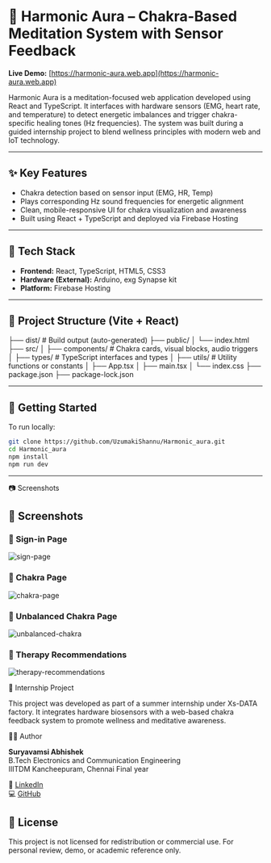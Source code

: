 

# 🧘 Harmonic Aura – Chakra-Based Meditation System with Sensor Feedback

**Live Demo:** [https://harmonic-aura.web.app](https://harmonic-aura.web.app)

Harmonic Aura is a meditation-focused web application developed using React and TypeScript. It interfaces with hardware sensors (EMG, heart rate, and temperature) to detect energetic imbalances and trigger chakra-specific healing tones (Hz frequencies). The system was built during a guided internship project to blend wellness principles with modern web and IoT technology.

---

## ✨ Key Features

- Chakra detection based on sensor input (EMG, HR, Temp)
- Plays corresponding Hz sound frequencies for energetic alignment
- Clean, mobile-responsive UI for chakra visualization and awareness
- Built using React + TypeScript and deployed via Firebase Hosting

---

## 🧰 Tech Stack

- **Frontend:** React, TypeScript, HTML5, CSS3
- **Hardware (External):** Arduino, exg Synapse kit
- **Platform:** Firebase Hosting

---

## 📁 Project Structure (Vite + React)



├── dist/ # Build output (auto-generated)
├── public/
│ └── index.html
├── src/
│ ├── components/ # Chakra cards, visual blocks, audio triggers
│ ├── types/ # TypeScript interfaces and types
│ ├── utils/ # Utility functions or constants
│ ├── App.tsx
│ ├── main.tsx
│ └── index.css
├── package.json
├── package-lock.json

---

## 🚀 Getting Started

To run locally:

```bash
git clone https://github.com/UzumakiShannu/Harmonic_aura.git
cd Harmonic_aura
npm install
npm run dev
```

---

📷 Screenshots

## 📸 Screenshots

### 🔐 Sign-in Page  
![sign-page](https://github.com/user-attachments/assets/89cedbb9-e956-41bd-823d-9c446b6c4abc)

### 🧘 Chakra Page  
![chakra-page](https://github.com/user-attachments/assets/c184eabd-561b-4de0-85a7-ffac04dab1c6)

### 🚨 Unbalanced Chakra Page  
![unbalanced-chakra](https://github.com/user-attachments/assets/301eb1a6-54d3-46af-9093-1acd6083b2ee)

### 🧾 Therapy Recommendations  
![therapy-recommendations](https://github.com/user-attachments/assets/5ffe0928-2378-4cf6-8f4f-a6b086e91e40)




📄 Internship Project

This project was developed as part of a summer internship under Xs-DATA factory. It integrates hardware biosensors with a web-based chakra feedback system to promote wellness and meditative awareness.


👨‍💻 Author

**Suryavamsi Abhishek**  
B.Tech Electronics and Communication Engineering  
IIITDM Kancheepuram, Chennai
Final year

🔗 [LinkedIn]((https://www.linkedin.com/in/suryavamsi-abhishek-b62585372/))  
💻 [GitHub](https://github.com/UzumakiShannu)



## 🛑 License

This project is not licensed for redistribution or commercial use.
For personal review, demo, or academic reference only.

